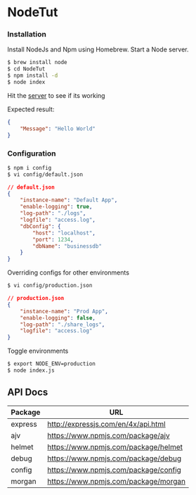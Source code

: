 # NodeTut

### Installation 

Install NodeJs and Npm using Homebrew. Start a Node server.
```sh
$ brew install node
$ cd NodeTut
$ npm install -d
$ node index
```

Hit the [server](http://localhost:3000/) to see if its working


Expected result:
```json
{
    "Message": "Hello World"
}
```

### Configuration
```sh
$ npm i config
$ vi config/default.json
```

```json
// default.json
{
	"instance-name": "Default App",
	"enable-logging": true,
	"log-path": "./logs",
	"logfile": "access.log",
	"dbConfig": {
		"host": "localhost",
		"port": 1234,
		"dbName": "businessdb"
	}
}
```

Overriding configs for other environments
```sh
$ vi config/production.json
```

```json
// production.json
{
	"instance-name": "Prod App",
	"enable-logging": false,
	"log-path": "./share_logs",
	"logfile": "access.log"
}
```

Toggle environments
```sh
$ export NODE_ENV=production
$ node index.js
```



**API Docs**
----
| Package | URL |
| ------- | --- |
| express | http://expressjs.com/en/4x/api.html |
| ajv     | https://www.npmjs.com/package/ajv |
| helmet  | https://www.npmjs.com/package/helmet |
| debug   | https://www.npmjs.com/package/debug |
| config  | https://www.npmjs.com/package/config |
| morgan  | https://www.npmjs.com/package/morgan |